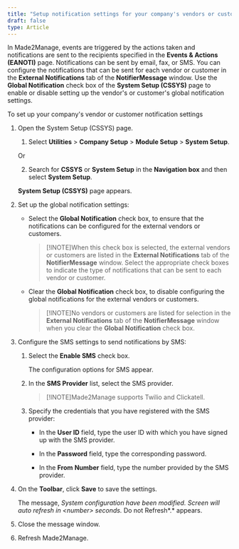 ```yaml
---
title: "Setup notification settings for your company's vendors or customers"
draft: false
type: Article 
---
```


In Made2Manage, events are triggered by the actions taken and notifications are sent to the recipients specified in the **Events & Actions (EANOTI)** page. Notifications can be sent by email, fax, or SMS. You can configure the notifications that can be sent for each vendor or customer in the **External Notifications** tab of the **NotifierMessage** window. Use the **Global Notification** check box of the **System Setup (CSSYS)** page to enable or disable setting up the vendor's or customer's global notification settings.

To set up your company's vendor or customer notification settings

1. Open the System Setup (CSSYS) page.

    1. Select **Utilities** > **Company Setup** > **Module Setup** > **System Setup**.

    Or

    2. Search for **CSSYS** or **System Setup** in the **Navigation box** and then select **System Setup**.

    **System Setup (CSSYS)** page appears.

2. Set up the global notification settings:

    - Select the **Global Notification** check box, to ensure that the notifications can be configured for the external vendors or customers.

        >[!INOTE]When this check box is selected, the external vendors or customers are listed in the **External Notifications** tab of the **NotifierMessage** window. Select the appropriate check boxes to indicate the type of notifications that can be sent to each vendor or customer.

    - Clear the **Global Notification** check box, to disable configuring the global notifications for the external vendors or customers.

        >[!INOTE]No vendors or customers are listed for selection in the **External Notifications** tab of the **NotifierMessage** window when you clear the **Global Notification** check box.

3. Configure the SMS settings to send notifications by SMS:

    1. Select the **Enable SMS** check box.

        The configuration options for SMS appear.

    2. In the **SMS Provider** list, select the SMS provider.

        >[!INOTE]Made2Manage supports Twilio and Clickatell.

    3. Specify the credentials that you have registered with the SMS provider:

        - In the **User ID** field, type the user ID with which you have signed up with the SMS provider.

        - In the **Password** field, type the corresponding password.

        - In the **From** **Number** field, type the number provided by the SMS provider.

4. On the **Toolbar**, click **Save** to save the settings.

    The message, *System configuration have been modified. Screen will auto refresh in \<number\> seconds.* Do not Refresh*.* appears.

5. Close the message window.

6. Refresh Made2Manage.